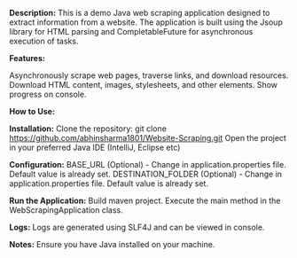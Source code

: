 **Description:**
This is a demo Java web scraping application designed to extract information from a website. The application is built using the Jsoup library for HTML parsing and CompletableFuture for asynchronous execution of tasks.

**Features:**

Asynchronously scrape web pages, traverse links, and download resources.
Download HTML content, images, stylesheets, and other elements.
Show progress on console.

**How to Use:**

**Installation:**
Clone the repository: git clone https://github.com/abhinsharma1801/Website-Scraping.git
Open the project in your preferred Java IDE (IntelliJ, Eclipse etc)

**Configuration:**
BASE_URL (Optional) - Change in application.properties file. Default value is already set.
DESTINATION_FOLDER  (Optional) - Change in application.properties file. Default value is already set.

**Run the Application:**
Build maven project.
Execute the main method in the WebScrapingApplication class.

**Logs:**
Logs are generated using SLF4J and can be viewed in console.

**Notes:**
Ensure you have Java installed on your machine.

